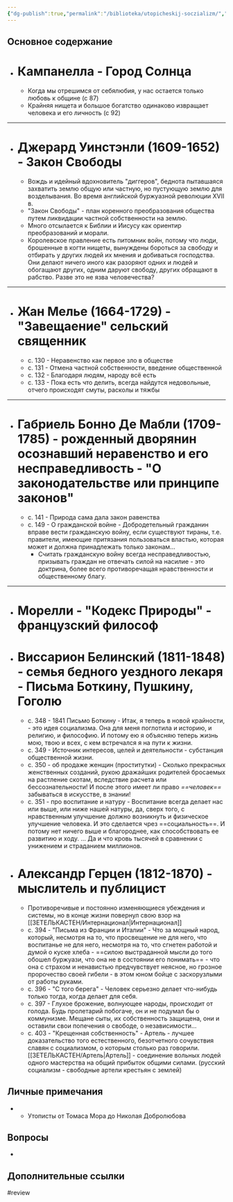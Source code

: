 ```yaml
---
{"dg-publish":true,"permalink":"/biblioteka/utopicheskij-soczializm/","tags":["книга"],"noteIcon":"","created":"2025-02-12T10:53:32.000+03:00","updated":"2025-03-02T20:19:31.748+03:00"}
---
```


## Основное содержание


- # Кампанелла - Город Солнца
	- Когда мы отрешимся от себялюбия, у нас остается только любовь к общине (с 87)
	- Крайняя нищета и большое богатство одинаково извращает человека и его личность (с 92)
---
- # Джерард Уинстэнли (1609-1652) - Закон Свободы
	- Вождь и идейный вдохновитель "диггеров", беднота пытавшаяся захватить землю общую или частную, но пустующую землю для возделывания. Во время английской буржуазной революции XVII в. 
	- "Закон Свободы" - план коренного преобразования общества путем ликвидации частной собственности на землю. 
	- Много отсылается к Библии и Иисусу как ориентир преобразований и морали. 
	- Королевское правление есть питомник войн, потому что люди, брошенные в когти нищеты, вынуждены бороться за свободу и отбирать у других людей их мнения и добиваться господства. Они делают ничего иного как разоряют одних и людей и обогащают других, одним даруют свободу, других обращают в рабство. Разве это не язва человечества?

---

- # Жан Мелье (1664-1729) - "Завещаение" сельский священник
	- с. 130 - Неравенство как первое зло в обществе
	- с. 131 - Отмена частной собственности, введение общественной
	- с. 132 - Благодаря людям, народу всё есть
	- с. 133 - Пока есть что делить, всегда найдутся недовольные, отчего происходят смуты, расколы и тяжбы
---
- # Габриель Бонно Де Мабли (1709-1785) - рожденный дворянин осознавший неравенство и его несправедливость - "О законодательстве или принципе законов"
	- с. 141 - Природа сама дала закон равенства
	- с. 149 - О гражданской войне - Добродетельный гражданин вправе вести гражданскую войну, если существуют тираны, т.е. правители, имеющие притязания пользоваться властью, которая может и должна принадлежать только законам...
		- Считать гражданскую войну всегда несправедливостью, призывать граждан не отвечать силой на насилие - это доктрина, более всего противоречащая нравственности и общественному благу. 
---
- # Морелли - "Кодекс Природы" - французский философ



- # Виссарион Белинский (1811-1848) - семья бедного уездного лекаря - Письма Боткину, Пушкину, Гоголю
	- с. 348 - 1841 Письмо Боткину - Итак, я теперь в новой крайности, - это идея социализма. Она для меня поглотила и историю, и религию, и философию. И потому ею я объясняю теперь жизнь мою, твою и всех, с кем встречался я на пути к жизни. 
	- с. 349 - Источник интересов, целей и деятельности - субстанция общественной жизни. 
	- с. 350 - об продаже женщин (проститутки) - Сколько прекрасных женственных созданий, рукою дражайших родителей бросаемых на растление скотам, вследствие расчета или бессознательности! И после этого имеет ли право *==человек==* забываться в искусстве, в знании!
	- с. 351 - про воспитание и натуру - Воспитание всегда делает нас или выше, или ниже нашей натуры, да, сверх того, с нравственным улучшение должно возникнуть и физическое улучшение человека. И это сделается чрез ==социальность==. И потому нет ничего выше и благороднее, как способствовать ее развитию и ходу. ... Да и что кровь тысячей в сравнении с унижением и страданием миллионов. 
- # Александр Герцен (1812-1870) - мыслитель и публицист
	- Противоречивые и постоянно изменяющиеся убеждения и системы, но в конце жизни повернул свою взор на [[ЗЕТЕЛЬКАСТЕН/Интернационал\|Интернационал]]
	- с. 394 - "Письма из Франции и Италии" - Что за мощный народ, который, несмотря на то, что просвещение не для него, что воспитанье не для него, несмотря на то, что сгнетен работой и думой о куске хлеба - ==силою выстраданной мысли до того обошел буржуази, что она не в состоянии его понимать== - что она с страхом и ненавистью предчувствует неясное, но грозное пророчество своей гибели - в этом юном бойце с заскорузлыми от работы руками. 
	- с. 396 - "С того берега" - Человек серьезно делает что-нибудь только тогда, когда делает для себя. 
	- с. 397 - Глухое брожение, волнующее народы, происходит от голода.  Будь пролетарий побогаче, он и не подумал бы о коммунизме. Мещане сыты, их собственность защищена, они и оставили свои попечения о свободе, о независимости...
	- с. 403 - "Крещенная собственность" - Артель - лучшее доказательство того естественного, безотчетного сочувствия славян с социализмом, о которым столько раз говорили. [[ЗЕТЕЛЬКАСТЕН/Артель\|Артель]] - соединение вольных людей одного мастерства на общий прибыток общими силами. (русский социализм - свободные артели крестьян с землей)
## Личные примечания

- - Утописты от Томаса Мора до Николая Добролюбова

## Вопросы 

- 

## Дополнительные ссылки




#review 